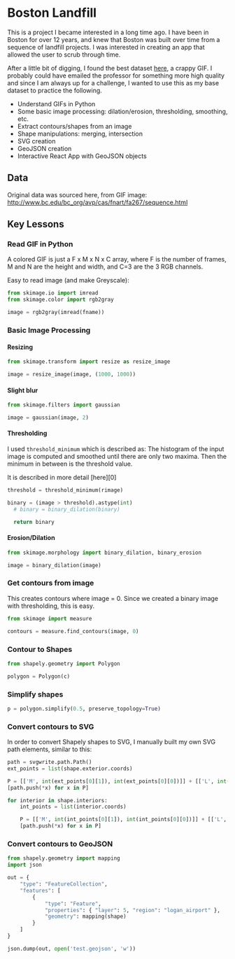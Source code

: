 # Boston Landfill
This is a project I became interested in a long time ago.  I have been in Boston for over 12 years, and knew that Boston was built over time from a sequence of landfill projects.  I was interested in creating an app that allowed the user to scrub through time.  

After a little bit of digging, I found the best dataset [here][1], a crappy GIF.  I probably could have emailed the professor for something more high quality and since I am always up for a challenge, I wanted to use this as my base dataset to practice the following.

* Understand GIFs in Python
* Some basic image processing: dilation/erosion, thresholding, smoothing, etc.
* Extract contours/shapes from an image
* Shape manipulations: merging, intersection
* SVG creation
* GeoJSON creation
* Interactive React App with GeoJSON objects


[1]: http://www.bc.edu/bc_org/avp/cas/fnart/fa267/sequence.html


## Data
Original data was sourced here, from GIF image: http://www.bc.edu/bc_org/avp/cas/fnart/fa267/sequence.html



## Key Lessons
### Read GIF in Python
A colored GIF is just a F x M x N x C array, where F is the number of frames, M and N are the height and width, and C=3 are the 3 RGB channels.

Easy to read image (and make Greyscale):

```python
from skimage.io import imread
from skimage.color import rgb2gray

image = rgb2gray(imread(fname))
```

### Basic Image Processing
#### Resizing

```python
from skimage.transform import resize as resize_image

image = resize_image(image, (1000, 1000))
```

#### Slight blur

```python
from skimage.filters import gaussian

image = gaussian(image, 2)
```

#### Thresholding
I used `threshold_minimum` which is described as: The histogram of the input image is computed and smoothed until there are only two maxima. Then the minimum in between is the threshold value.

It is described in more detail [here][0]

```python
threshold = threshold_minimum(rimage)

binary = (image > threshold).astype(int)
  # binary = binary_dilation(binary)

  return binary

```

#### Erosion/Dilation
```python
from skimage.morphology import binary_dilation, binary_erosion

image = binary_dilation(image)
```

### Get contours from image
This creates contours where image = 0. Since we created a binary image with thresholding, this is easy.

```python
from skimage import measure

contours = measure.find_contours(image, 0)
```

### Contour to Shapes

```python
from shapely.geometry import Polygon

polygon = Polygon(c)
```

### Simplify shapes

```python
p = polygon.simplify(0.5, preserve_topology=True)
```


### Convert contours to SVG

In order to convert Shapely shapes to SVG, I manually built my own SVG path elements, similar to this:

```python
path = svgwrite.path.Path()
ext_points = list(shape.exterior.coords)

P = [['M', int(ext_points[0][1]), int(ext_points[0][0])]] + [['L', int(x[1]), int(x[0])] for x in ext_points[1:]] + [['Z']]
[path.push(*x) for x in P]

for interior in shape.interiors:
    int_points = list(interior.coords)

    P = [['M', int(int_points[0][1]), int(int_points[0][0])]] + [['L', int(x[1]), int(x[0])] for x in int_points[1:]] + [['Z']]
    [path.push(*x) for x in P]
```


### Convert contours to GeoJSON

```python
from shapely.geometry import mapping
import json

out = {
    "type": "FeatureCollection",
    "features": [
        {
            "type": "Feature",
            "properties": { "layer": 5, "region": "logan_airport" },
            "geometry": mapping(shape)
        }
    ]        
}

json.dump(out, open('test.geojson', 'w'))

```
